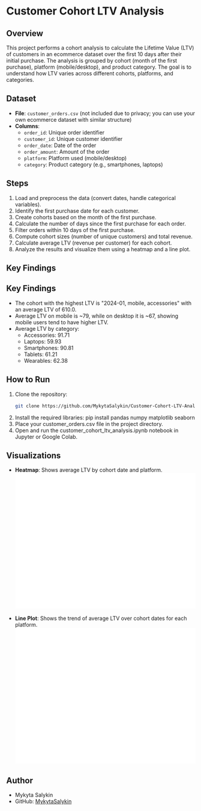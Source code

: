 # Customer Cohort LTV Analysis

## Overview

This project performs a cohort analysis to calculate the Lifetime Value (LTV) of customers in an ecommerce dataset over the first 10 days after their initial purchase. The analysis is grouped by cohort (month of the first purchase), platform (mobile/desktop), and product category. The goal is to understand how LTV varies across different cohorts, platforms, and categories.

## Dataset

- **File**: `customer_orders.csv` (not included due to privacy; you can use your own ecommerce dataset with similar structure)
- **Columns**:
  - `order_id`: Unique order identifier
  - `customer_id`: Unique customer identifier
  - `order_date`: Date of the order
  - `order_amount`: Amount of the order
  - `platform`: Platform used (mobile/desktop)
  - `category`: Product category (e.g., smartphones, laptops)

## Steps

1. Load and preprocess the data (convert dates, handle categorical variables).
2. Identify the first purchase date for each customer.
3. Create cohorts based on the month of the first purchase.
4. Calculate the number of days since the first purchase for each order.
5. Filter orders within 10 days of the first purchase.
6. Compute cohort sizes (number of unique customers) and total revenue.
7. Calculate average LTV (revenue per customer) for each cohort.
8. Analyze the results and visualize them using a heatmap and a line plot.

## Key Findings

## Key Findings

- The cohort with the highest LTV is "2024-01, mobile, accessories" with an average LTV of 610.0.
- Average LTV on mobile is ~79, while on desktop it is ~67, showing mobile users tend to have higher LTV.
- Average LTV by category:
  - Accessories: 91.71
  - Laptops: 59.93
  - Smartphones: 90.81
  - Tablets: 61.21
  - Wearables: 62.38

## How to Run

1. Clone the repository:
   ```bash
   git clone https://github.com/MykytaSalykin/Customer-Cohort-LTV-Analysis.git
   ```
2. Install the required libraries:
   pip install pandas numpy matplotlib seaborn
3. Place your customer_orders.csv file in the project directory.
4. Open and run the customer_cohort_ltv_analysis.ipynb notebook in Jupyter or Google Colab.

## Visualizations

- **Heatmap**: Shows average LTV by cohort date and platform.
  ![Heatmap of LTV](heatmap_ltv.png)

- **Line Plot**: Shows the trend of average LTV over cohort dates for each platform.
  ![Line Plot of LTV](lineplot_ltv.png)

## Author

- Mykyta Salykin
- GitHub: [MykytaSalykin](https://github.com/MykytaSalykin)
